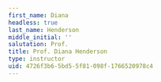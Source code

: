 ```yaml
---
first_name: Diana
headless: true
last_name: Henderson
middle_initial: ''
salutation: Prof.
title: Prof. Diana Henderson
type: instructor
uid: 4726f3b6-5bd5-5f81-098f-1766520978c4
---
```

